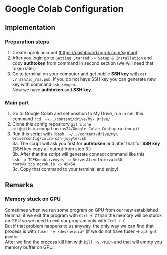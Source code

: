 # Google Colab Configuration

## Implementation
### Preparation steps 
1. Create ngrok account (https://dashboard.ngrok.com/signup)
2. After you login go to `Getting Started -> Setup & Installation` and copy **authtoken** from command in second section (we will need that token later)
3. Go to terminal on your computer and get public **SSH key** with `cat ./.ssh/id_rsa.pub`. If you do not have SSH key you can generate new key with command `ssh-keygen`.   
Now we have **authtoken** and **SSH key**.   
  
### Main part
1. Go to Google Colab and set position to My Drive, run in cell this command `!cd  ~/../content/drive/My\ Drive/`
2. Clone this config repository `git clone git@github.com:galiuskas24/Google-Colab-Configuration.git`
3. Run this script with `!bash  ~/../content/drive/My\ Drive/config/colab-ssh-jupyter.sh`    
  3a. The script will ask you first for **authtoken** and after that for **SSH key** (SSH key copy all output from step 3.)    
  3b. After that the script will generate connect command like this        
      `ssh -o TCPKeepAlive=yes -o ServerAliveInterval=30 root@0.tcp.ngrok.io -p 45454`   
  3c. Copy that command to your terminal and enjoy!    


## Remarks

### Memory stuck on GPU
Sometimes when we run some program on GPU from our new established terimnal if we exit the program with `Ctrl + Z` than the memory will be sturck on GPU so we need to exit our program only with `Ctrl + C`.    
But if that problem happens to us anyway, the only way we can find that process is with `fuser -v /dev/nvidia*` (if we do not have fuser -> `apt-get psmisc`.     
After we find the  process kill him with `kill -9 <PID>` and that will empty you memory buffer on GPU. 
